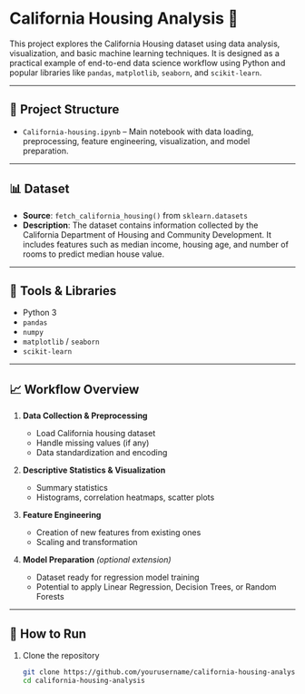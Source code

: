 # California Housing Analysis 🏡

This project explores the California Housing dataset using data analysis, visualization, and basic machine learning techniques. It is designed as a practical example of end-to-end data science workflow using Python and popular libraries like `pandas`, `matplotlib`, `seaborn`, and `scikit-learn`.

---

## 📂 Project Structure

- `California-housing.ipynb` – Main notebook with data loading, preprocessing, feature engineering, visualization, and model preparation.

---

## 📊 Dataset

- **Source**: `fetch_california_housing()` from `sklearn.datasets`
- **Description**: The dataset contains information collected by the California Department of Housing and Community Development. It includes features such as median income, housing age, and number of rooms to predict median house value.

---

## 🔧 Tools & Libraries

- Python 3
- `pandas`
- `numpy`
- `matplotlib` / `seaborn`
- `scikit-learn`

---

## 📈 Workflow Overview

1. **Data Collection & Preprocessing**  
   - Load California housing dataset
   - Handle missing values (if any)
   - Data standardization and encoding

2. **Descriptive Statistics & Visualization**  
   - Summary statistics  
   - Histograms, correlation heatmaps, scatter plots

3. **Feature Engineering**  
   - Creation of new features from existing ones  
   - Scaling and transformation

4. **Model Preparation** *(optional extension)*  
   - Dataset ready for regression model training  
   - Potential to apply Linear Regression, Decision Trees, or Random Forests

---

## 🚀 How to Run

1. Clone the repository  
   ```bash
   git clone https://github.com/yourusername/california-housing-analysis.git
   cd california-housing-analysis
